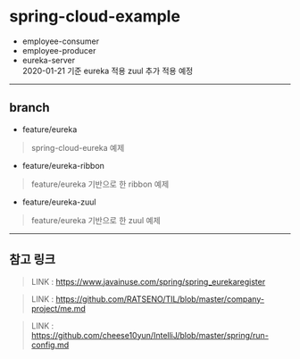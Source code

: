 # spring-cloud-example
* employee-consumer  
* employee-producer  
* eureka-server  
2020-01-21 기준 eureka 적용
zuul 추가 적용 예정  

-----------------------------------------------
## branch  
* feature/eureka  
> spring-cloud-eureka 예제  
* feature/eureka-ribbon  
> feature/eureka 기반으로 한 ribbon 예제
* feature/eureka-zuul  
> feature/eureka 기반으로 한 zuul 예제
-----------------------------------------------
## 참고 링크
> LINK : https://www.javainuse.com/spring/spring_eurekaregister  

> LINK : https://github.com/RATSENO/TIL/blob/master/company-project/me.md  

> LINK : https://github.com/cheese10yun/IntelliJ/blob/master/spring/run-config.md  
